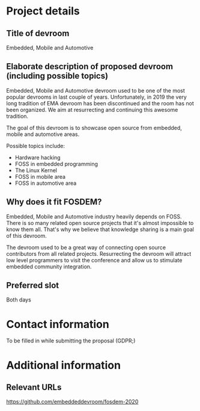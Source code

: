 # Project details
## Title of devroom

Embedded, Mobile and Automotive

## Elaborate description of proposed devroom (including possible topics)

Embedded, Mobile and Automotive devroom used to be one of the most
popular devrooms in last couple of years. Unfortunately, in 2019 the
very long tradition of EMA devroom has been discontinued and the room
has not been organized. We aim at resurrecting and continuing this
awesome tradition.

The goal of this devroom is to showcase open source from embedded,
mobile and automotive areas.

Possible topics include:
* Hardware hacking
* FOSS in embedded programming
* The Linux Kernel
* FOSS in mobile area
* FOSS in automotive area

## Why does it fit FOSDEM?

Embedded, Mobile and Automotive industry heavily depends on
FOSS. There is so many related open source projects that it's almost
impossible to know them all. That's why we believe that knowledge
sharing is a main goal of this devroom.

The devroom used to be a great way of connecting open source
contributors from all related projects. Resurrecting the devroom will
attract low level programmers to visit the conference and allow us to
stimulate embedded community integration.

## Preferred slot

Both days

# Contact information

To be filled in while submitting the proposal (GDPR;)

# Additional information
## Relevant URLs
https://github.com/embeddeddevroom/fosdem-2020
